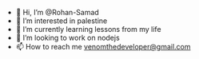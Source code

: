 - 👋 Hi, I’m @Rohan-Samad
- 👀 I’m interested in palestine
- 🌱 I’m currently learning lessons from my life
- 💞️ I’m looking to work on nodejs
- 📫 How to reach me venomthedeveloper@gmail.com

<!---
Rohan-Samad/Rohan-Samad is a ✨ special ✨ repository because its `README.md` (this file) appears on your GitHub profile.
You can click the Preview link to take a look at your changes.
--->
